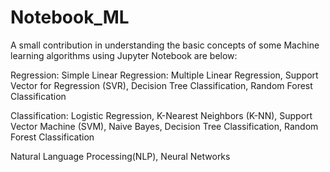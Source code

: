 # Notebook_ML

A small contribution in understanding the basic concepts of some Machine learning algorithms using Jupyter Notebook are below:

Regression:
Simple Linear Regression:
Multiple Linear Regression,
Support Vector for Regression (SVR),
Decision Tree Classification,
Random Forest Classification

Classification:
Logistic Regression,
K-Nearest Neighbors (K-NN),
Support Vector Machine (SVM),
Naive Bayes,
Decision Tree Classification,
Random Forest Classification

Natural Language Processing(NLP),
Neural Networks
